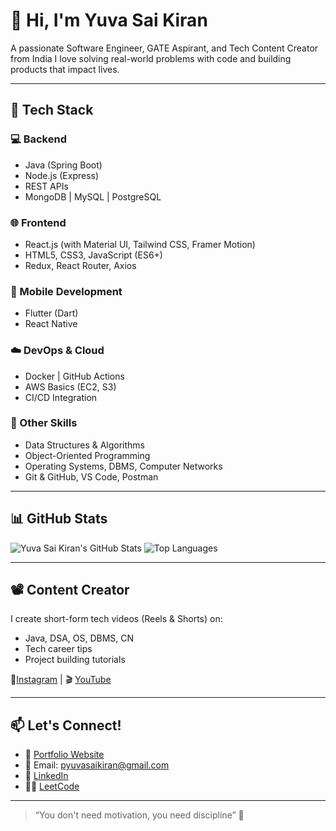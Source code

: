 
# 👋 Hi, I'm Yuva Sai Kiran

A passionate Software Engineer, GATE Aspirant, and Tech Content Creator from India 
I love solving real-world problems with code and building products that impact lives.

---

## 🚀 Tech Stack

### 💻 Backend
- Java (Spring Boot)
- Node.js (Express)
- REST APIs
- MongoDB | MySQL | PostgreSQL

### 🌐 Frontend
- React.js (with Material UI, Tailwind CSS, Framer Motion)
- HTML5, CSS3, JavaScript (ES6+)
- Redux, React Router, Axios

### 📱 Mobile Development
- Flutter (Dart)
- React Native

### ☁️ DevOps & Cloud
- Docker | GitHub Actions
- AWS Basics (EC2, S3)
- CI/CD Integration

### 🧠 Other Skills
- Data Structures & Algorithms
- Object-Oriented Programming
- Operating Systems, DBMS, Computer Networks
- Git & GitHub, VS Code, Postman

---

## 📊 GitHub Stats

![Yuva Sai Kiran's GitHub Stats](https://github-readme-stats.vercel.app/api?username=yuvakiran1808&show_icons=true&theme=radical)
![Top Languages](https://github-readme-stats.vercel.app/api/top-langs/?username=yuvakiran1808&layout=compact&theme=radical)

---

## 📽️ Content Creator

I create short-form tech videos (Reels & Shorts) on:

- Java, DSA, OS, DBMS, CN
- Tech career tips
- Project building tutorials

📍[Instagram](https://instagram.com/kiran_explains) | 🎬 [YouTube](https://youtube.com/@yuvasaikiran2259)

---

## 📫 Let's Connect!

- 🔗 [Portfolio Website](https://kiranexplains.netlify.app/)
- 📩 Email: pyuvasaikiran@gmail.com
- 💼 [LinkedIn](https://www.linkedin.com/in/yuva-sai-kiran-171218218/)
- 🧑‍💻 [LeetCode](https://leetcode.com/u/pyuvasaikiran/)

---

> “You don't need motivation, you need discipline” 🚀

<!--
**yuvakiran1808/yuvakiran1808** is a ✨ _special_ ✨ repository because its `README.md` (this file) appears on your GitHub profile.

Here are some ideas to get you started:

- 🔭 I’m currently working on ...
- 🌱 I’m currently learning ...
- 👯 I’m looking to collaborate on ...
- 🤔 I’m looking for help with ...
- 💬 Ask me about ...
- 📫 How to reach me: ...
- 😄 Pronouns: ...
- ⚡ Fun fact: ...
-->

